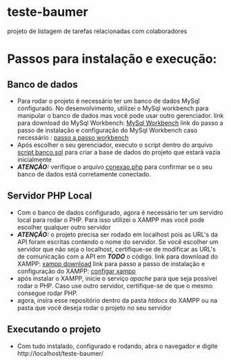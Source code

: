 # teste-baumer
projeto de listagem de tarefas relacionadas com colaboradores

# Passos para instalação e execução: 

## Banco de dados
* Para rodar o projeto é necessário ter um banco de dados MySql configurado. No desenvolvimento, utilizei o MySql workbench para manipular o banco de dados mas você pode usar outro gerenciador.
link para download do MySql Workbench: <a href="https://dev.mysql.com/downloads/installer/">MySql Workbench</a>
link do passo a passo de instalação e configuração do MySql Workbench caso necessário : <a href="https://www.alura.com.br/artigos/mysql-do-download-e-instalacao-ate-sua-primeira-tabela?srsltid=AfmBOoo_LDgZKMkMjAS72q4Ias6H3lOl6ovQaijyX3neDTyt5OxXmuLC">passo a passo workbench</a>
* Após escolher o seu gerenciador, executo o script dentro do arquivo <a href="https://github.com/WilenGabrielGS/teste-baumer/blob/main/script%20banco.sql">script banco.sql</a> para criar a base de dados do projeto que estará vazia inicialmente
* ***ATENÇÃO:*** verifique o arquivo <a href="https://github.com/WilenGabrielGS/teste-baumer/blob/main/conexao.php">conexao.php</a> para confirmar se o seu banco de dados está corretamente conectado.

## Servidor PHP Local
* Com o banco de dados configurado, agora é necessário ter um servidro local para rodar o PHP. Para isso utilizei o XAMPP mas você pode escolher qualquer outro servidor
* ***ATENÇÃO:*** o projeto precisa ser rodado em localhost pois as URL's da API foram escritas contendo o nome do servidor. Se você escolher um servidor que não seja o localhost, certifique-se de modificar as URL's de comunicação com a API em ***TODO*** o código.
link para download do XAMPP: <a href="https://www.apachefriends.org/download.html">xampp download</a>
link para passo a passo de instalação e configuração do XAMPP: <a href="https://pt.wikihow.com/Instalar-o-XAMPP-para-Windows">configar xampp</a>
* após instalar o XAMPP, inicie o serviço *apache* para que seja possível rodar o PHP. Caso use outro servidor, certifique-se de que o mesmo consegue rodar PHP.
* agora, insira esse repositório dentro da pasta *htdocs* do XAMPP ou na pasta que você deseja rodar o projeto no seu servidor


## Executando o projeto
* Com tudo instalado, configurado e rodando, abra o navegador e digite http://localhost/teste-baumer/

 
